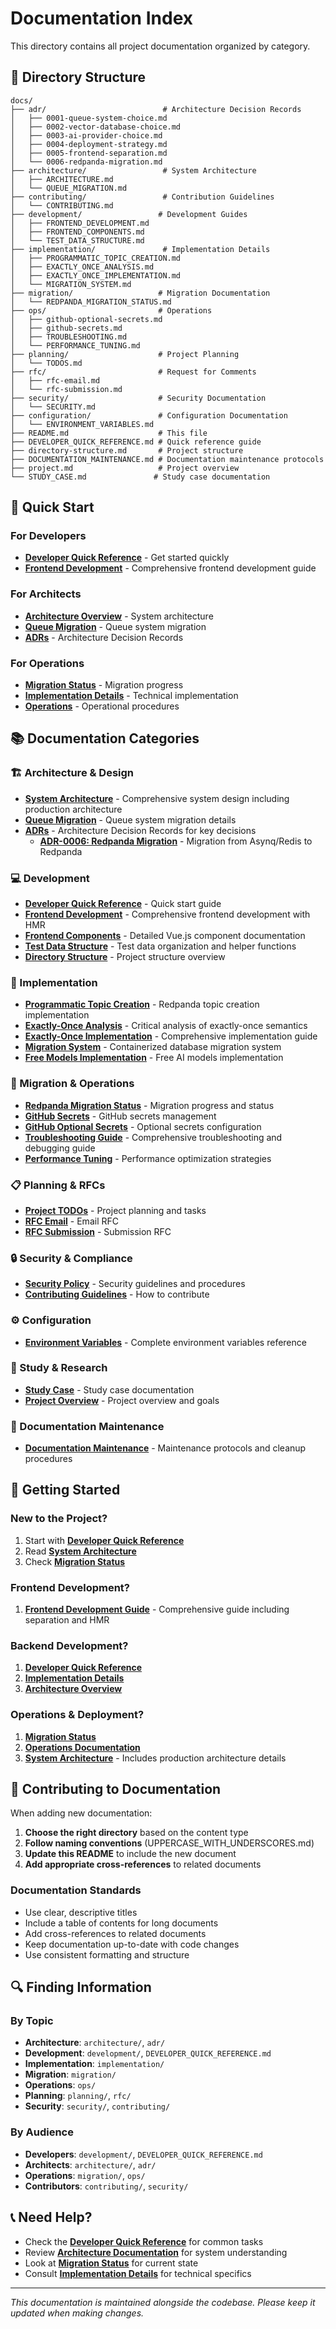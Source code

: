 # Documentation Index

This directory contains all project documentation organized by category.

## 📁 Directory Structure

```
docs/
├── adr/                          # Architecture Decision Records
│   ├── 0001-queue-system-choice.md
│   ├── 0002-vector-database-choice.md
│   ├── 0003-ai-provider-choice.md
│   ├── 0004-deployment-strategy.md
│   ├── 0005-frontend-separation.md
│   └── 0006-redpanda-migration.md
├── architecture/                 # System Architecture
│   ├── ARCHITECTURE.md
│   └── QUEUE_MIGRATION.md
├── contributing/                 # Contribution Guidelines
│   └── CONTRIBUTING.md
├── development/                 # Development Guides
│   ├── FRONTEND_DEVELOPMENT.md
│   ├── FRONTEND_COMPONENTS.md
│   └── TEST_DATA_STRUCTURE.md
├── implementation/               # Implementation Details
│   ├── PROGRAMMATIC_TOPIC_CREATION.md
│   ├── EXACTLY_ONCE_ANALYSIS.md
│   ├── EXACTLY_ONCE_IMPLEMENTATION.md
│   └── MIGRATION_SYSTEM.md
├── migration/                   # Migration Documentation
│   └── REDPANDA_MIGRATION_STATUS.md
├── ops/                         # Operations
│   ├── github-optional-secrets.md
│   ├── github-secrets.md
│   ├── TROUBLESHOOTING.md
│   └── PERFORMANCE_TUNING.md
├── planning/                    # Project Planning
│   └── TODOS.md
├── rfc/                         # Request for Comments
│   ├── rfc-email.md
│   └── rfc-submission.md
├── security/                    # Security Documentation
│   └── SECURITY.md
├── configuration/               # Configuration Documentation
│   └── ENVIRONMENT_VARIABLES.md
├── README.md                    # This file
├── DEVELOPER_QUICK_REFERENCE.md # Quick reference guide
├── directory-structure.md       # Project structure
├── DOCUMENTATION_MAINTENANCE.md # Documentation maintenance protocols
├── project.md                   # Project overview
└── STUDY_CASE.md               # Study case documentation
```

## 🚀 Quick Start

### For Developers
- **[Developer Quick Reference](DEVELOPER_QUICK_REFERENCE.md)** - Get started quickly
- **[Frontend Development](development/FRONTEND_DEVELOPMENT.md)** - Comprehensive frontend development guide

### For Architects
- **[Architecture Overview](architecture/ARCHITECTURE.md)** - System architecture
- **[Queue Migration](architecture/QUEUE_MIGRATION.md)** - Queue system migration
- **[ADRs](adr/)** - Architecture Decision Records

### For Operations
- **[Migration Status](migration/REDPANDA_MIGRATION_STATUS.md)** - Migration progress
- **[Implementation Details](implementation/)** - Technical implementation
- **[Operations](ops/)** - Operational procedures

## 📚 Documentation Categories

### 🏗️ Architecture & Design
- **[System Architecture](architecture/ARCHITECTURE.md)** - Comprehensive system design including production architecture
- **[Queue Migration](architecture/QUEUE_MIGRATION.md)** - Queue system migration details
- **[ADRs](adr/)** - Architecture Decision Records for key decisions
  - **[ADR-0006: Redpanda Migration](adr/0006-redpanda-migration.md)** - Migration from Asynq/Redis to Redpanda

### 💻 Development
- **[Developer Quick Reference](DEVELOPER_QUICK_REFERENCE.md)** - Quick start guide
- **[Frontend Development](development/FRONTEND_DEVELOPMENT.md)** - Comprehensive frontend development with HMR
- **[Frontend Components](development/FRONTEND_COMPONENTS.md)** - Detailed Vue.js component documentation
- **[Test Data Structure](development/TEST_DATA_STRUCTURE.md)** - Test data organization and helper functions
- **[Directory Structure](directory-structure.md)** - Project structure overview

### 🔧 Implementation
- **[Programmatic Topic Creation](implementation/PROGRAMMATIC_TOPIC_CREATION.md)** - Redpanda topic creation implementation
- **[Exactly-Once Analysis](implementation/EXACTLY_ONCE_ANALYSIS.md)** - Critical analysis of exactly-once semantics
- **[Exactly-Once Implementation](implementation/EXACTLY_ONCE_IMPLEMENTATION.md)** - Comprehensive implementation guide
- **[Migration System](implementation/MIGRATION_SYSTEM.md)** - Containerized database migration system
- **[Free Models Implementation](FREE_MODELS_IMPLEMENTATION.md)** - Free AI models implementation

### 🔄 Migration & Operations
- **[Redpanda Migration Status](migration/REDPANDA_MIGRATION_STATUS.md)** - Migration progress and status
- **[GitHub Secrets](ops/github-secrets.md)** - GitHub secrets management
- **[GitHub Optional Secrets](ops/github-optional-secrets.md)** - Optional secrets configuration
- **[Troubleshooting Guide](ops/TROUBLESHOOTING.md)** - Comprehensive troubleshooting and debugging guide
- **[Performance Tuning](ops/PERFORMANCE_TUNING.md)** - Performance optimization strategies

### 📋 Planning & RFCs
- **[Project TODOs](planning/TODOS.md)** - Project planning and tasks
- **[RFC Email](rfc/rfc-email.md)** - Email RFC
- **[RFC Submission](rfc/rfc-submission.md)** - Submission RFC

### 🔒 Security & Compliance
- **[Security Policy](security/SECURITY.md)** - Security guidelines and procedures
- **[Contributing Guidelines](contributing/CONTRIBUTING.md)** - How to contribute

### ⚙️ Configuration
- **[Environment Variables](configuration/ENVIRONMENT_VARIABLES.md)** - Complete environment variables reference

### 📖 Study & Research
- **[Study Case](STUDY_CASE.md)** - Study case documentation
- **[Project Overview](project.md)** - Project overview and goals

### 🔧 Documentation Maintenance
- **[Documentation Maintenance](DOCUMENTATION_MAINTENANCE.md)** - Maintenance protocols and cleanup procedures

## 🎯 Getting Started

### New to the Project?
1. Start with **[Developer Quick Reference](DEVELOPER_QUICK_REFERENCE.md)**
2. Read **[System Architecture](architecture/ARCHITECTURE.md)**
3. Check **[Migration Status](migration/REDPANDA_MIGRATION_STATUS.md)**

### Frontend Development?
1. **[Frontend Development Guide](development/FRONTEND_DEVELOPMENT.md)** - Comprehensive guide including separation and HMR

### Backend Development?
1. **[Developer Quick Reference](DEVELOPER_QUICK_REFERENCE.md)**
2. **[Implementation Details](implementation/)**
3. **[Architecture Overview](architecture/ARCHITECTURE.md)**

### Operations & Deployment?
1. **[Migration Status](migration/REDPANDA_MIGRATION_STATUS.md)**
2. **[Operations Documentation](ops/)**
3. **[System Architecture](architecture/ARCHITECTURE.md)** - Includes production architecture details

## 📝 Contributing to Documentation

When adding new documentation:

1. **Choose the right directory** based on the content type
2. **Follow naming conventions** (UPPERCASE_WITH_UNDERSCORES.md)
3. **Update this README** to include the new document
4. **Add appropriate cross-references** to related documents

### Documentation Standards

- Use clear, descriptive titles
- Include a table of contents for long documents
- Add cross-references to related documents
- Keep documentation up-to-date with code changes
- Use consistent formatting and structure

## 🔍 Finding Information

### By Topic
- **Architecture**: `architecture/`, `adr/`
- **Development**: `development/`, `DEVELOPER_QUICK_REFERENCE.md`
- **Implementation**: `implementation/`
- **Migration**: `migration/`
- **Operations**: `ops/`
- **Planning**: `planning/`, `rfc/`
- **Security**: `security/`, `contributing/`

### By Audience
- **Developers**: `development/`, `DEVELOPER_QUICK_REFERENCE.md`
- **Architects**: `architecture/`, `adr/`
- **Operations**: `migration/`, `ops/`
- **Contributors**: `contributing/`, `security/`

## 📞 Need Help?

- Check the **[Developer Quick Reference](DEVELOPER_QUICK_REFERENCE.md)** for common tasks
- Review **[Architecture Documentation](architecture/)** for system understanding
- Look at **[Migration Status](migration/REDPANDA_MIGRATION_STATUS.md)** for current state
- Consult **[Implementation Details](implementation/)** for technical specifics

---

*This documentation is maintained alongside the codebase. Please keep it updated when making changes.*
